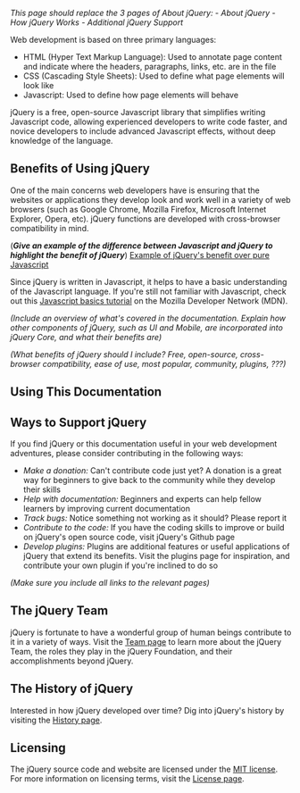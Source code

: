 _This page should replace the 3 pages of About jQuery:
	- About jQuery
	- How jQuery Works
	- Additional jQuery Support_

Web development is based on three primary languages:

- HTML (Hyper Text Markup Language): Used to annotate page content and indicate where the headers, paragraphs, links, etc. are in the file
- CSS (Cascading Style Sheets): Used to define what page elements will look like
- Javascript: Used to define how page elements will behave 

jQuery is a free, open-source Javascript library that simplifies writing Javascript code, allowing experienced developers to write code faster, and novice developers to include advanced Javascript effects, without deep knowledge of the language. 

## Benefits of Using jQuery

One of the main concerns web developers have is ensuring that the websites or applications they develop look and work well in a variety of web browsers (such as Google Chrome, Mozilla Firefox, Microsoft Internet Explorer, Opera, etc). jQuery functions are developed with cross-browser compatibility in mind.

(**_Give an example of the difference between Javascript and jQuery to highlight the benefit of jQuery_**)
[Example of jQuery's benefit over pure Javascript](http://www.sitepoint.com/jquery-javascipt-designers/)

Since jQuery is written in Javascript, it helps to have a basic understanding of the Javascript language. If you're still not familiar with Javascript, check out this [Javascript basics tutorial](https://developer.mozilla.org/en-US/Learn/Getting_started_with_the_web/JavaScript_basics) on the Mozilla Developer Network (MDN).

_(Include an overview of what's covered in the documentation. Explain how other components of jQuery, such as UI and Mobile, are incorporated into jQuery Core, and what their benefits are)_

_(What benefits of jQuery should I include? Free, open-source, cross-browser compatibility, ease of use, most popular, community, plugins, ???)_

## Using This Documentation

## Ways to Support jQuery

If you find jQuery or this documentation useful in your web development adventures, please consider contributing in the following ways:

- *Make a donation:* Can't contribute code just yet? A donation is a great way for beginners to give back to the community while they develop their skills
- *Help with documentation:* Beginners and experts can help fellow learners by improving current documentation 
- *Track bugs:* Notice something not working as it should? Please report it
- *Contribute to the code:* If you have the coding skills to improve or build on jQuery's open source code, visit jQuery's Github page 
- *Develop plugins:* Plugins are additional features or useful applications of jQuery that extend its benefits. Visit the plugins page for inspiration, and contribute your own plugin if you're inclined to do so

_(Make sure you include all links to the relevant pages)_

## The jQuery Team

jQuery is fortunate to have a wonderful group of human beings contribute to it in a variety of ways. Visit the [Team page](https://jquery.org/team/) to learn more about the jQuery Team, the roles they play in the jQuery Foundation, and their accomplishments beyond jQuery.

## The History of jQuery

Interested in how jQuery developed over time? Dig into jQuery's history by visiting the [History page](https://jquery.org/history/).

## Licensing

The jQuery source code and website are licensed under the [MIT license](http://en.wikipedia.org/wiki/MIT_License). For more information on licensing terms, visit the [License page](https://jquery.org/license/).
